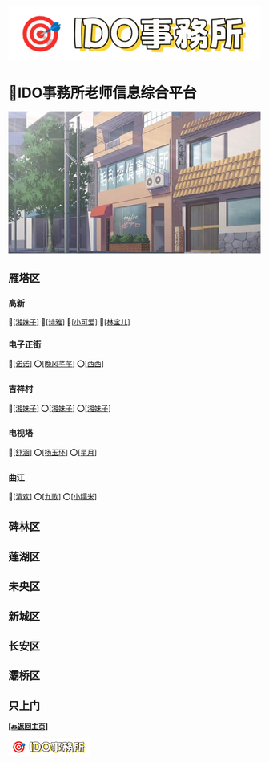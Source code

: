 ![logo](../img/logo.png)
# __🏣IDO事務所老师信息综合平台__
<div align="center">
  <img src="../img/ls_background.jpg" alt="背景图" width="800">
</div>

## 雁塔区
### 高新
🔴[[湘妹子]]() 🔴[[诗雅]]() 🔴[[小可爱]]() 🔴[[林宝儿]]()

### 电子正街
🔴[[诺诺]]() ⭕️[[晚风芊芊]]() ⭕️[[西西]]()

### 吉祥村
🔴[[湘妹子]]() ⭕️[[湘妹子]]() ⭕️[[湘妹子]]()

### 电视塔
🔴[[舒涵]]() ⭕️[[杨玉环]]() ⭕️[[星月]]()

### 曲江
🔴[[清欢]](qujiang_qinghuan/qinghuan.html) ⭕️[[九歌]]() ⭕️[[小糯米]]()

## 碑林区

## 莲湖区

## 未央区

## 新城区

## 长安区

## 灞桥区

## 只上门




__[[🔙返回主页]](https://idosws.github.io/)__     

![logo](../img/logo-small.png)
